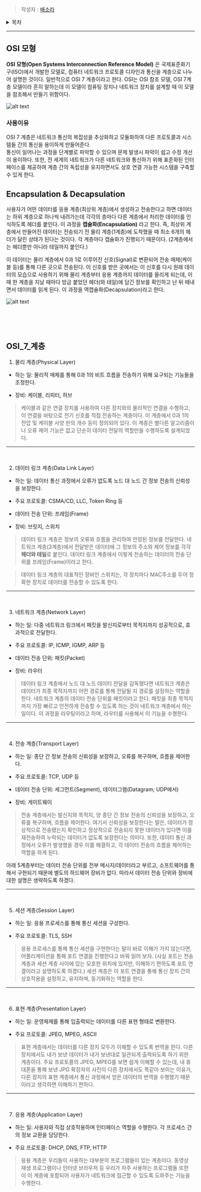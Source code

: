 
> 작성자 : [배소라](https://github.com/sorayayat)

<details>
<summary>목차</summary>

- [OSI 모형](#osi-모형)
- [Encapsulation & Decapsulation](#encapsulation--decapsulation)
- [OSI 7 계층](#osi_7_계층)


</details>

---

## OSI 모형

**OSI 모형(Open Systems Interconnection Reference Model)** 은 국제표준화기구(ISO)에서 개발한 모델로, 컴퓨터 네트워크 프로토콜 디자인과 통신을 계층으로 나누어 설명한 것이다. 일반적으로 OSI 7 계층이라고 한다.
OSI는 OSI 참조 모델, OSI 7계층 모델이라 흔히 말하는데 이 모델이 컴퓨팅 장치나 네트워크 장치를 설계할 때 
이 모델을 참조해서 만들기 위함이다.


![alt text](img/image.png)


### 사용이유

OSI 7 계층은 네트워크 통신의 복잡성을 추상화하고 모듈화하여 다른 프로토콜과 시스템들 간의 통신을 용이하게 만들어준다.  
통신이 일어나는 과정을 단계별로 파악할 수 있으며 문제 발생시 파악이 쉽고 수정 개선이 용이하다.
또한, 전 세계의 네트워크가 다른 네트워크와 통신하기 위해 표준화된 인터페이스를 제공하여 계층 간의 독립성을 유지하면서도 상호 연결 가능한 시스템을 구축할 수 있게 한다.


## Encapsulation & Decapsulation

사용자가 어떤 데이터를 응용 계층(최상위 계층)에서 생성하고 전송한다고 하면 데이터는 하위 계층으로 하나씩 내려가는데 각각의 층마다 다른 계층에서 처리한 데이터를 인식하도록 헤더를 붙인다. 이 과정을 __**캡슐화(Encapsulation)**__ 라고 한다.
즉, 최상위 계층에서 만들어진 데이터는 전송되기 전 물리 계층(1계층)에 도착했을 때 최소 6개의 헤더가 달린 상태가 된다는 것이다. 각 계층마다 캡슐화가 진행되기 때문이다. (2계층에서는 헤더뿐만 아니라 테일까지 붙인다.)

이 데이터는 물리 계층에서 0과 1로 이루어진 신호(Signal)로 변환되어 전송 매체(케이블 등)를 통해 다른 곳으로 전송된다. 이 신호를 받은 곳에서는 이 신호를 다시 원래 데이터의 모습으로 사용하기 위해 물리 계층부터 응용 계층까지 데이터를 올리게 되는데, 이 때 한 계층을 지날 때마다 방금 붙었던 헤더(와 테일)에 담긴 정보를 확인하고 난 뒤 떼내면서 데이터를 읽게 된다. 이 과정을 역캡슐화(Decapsulation)라고 한다.

![alt text](img/capsul.png)


<br>
<br>
<br>


## OSI_7_계층


1. 물리 계층(Physical Layer)
- 하는 일: 물리적 매체를 통해 0과 1의 비트 흐름을 전송하기 위해 요구되는 기능들을 조정한다.

- 장비: 케이블, 리피터, 허브

> 케이블과 같은 연결 장치를 사용하여 다른 장치와의 물리적인 연결을 수행하고, 이 연결을 바탕으로 전기 신호를 직접 전송하는 계층이다. 
이 계층에서 0과 1의 전압 및 케이블 사양 핀의 개수 등이 정의되어 있다. 이 계층은 별다른 알고리즘이나 오류 제어 기능은 없고 단순히 데이터 전달의 역할만을 수행하도록 설계되었다.

---
<br>

2. 데이터 링크 계층(Data Link Layer)
- 하는 일: 데이터 통신 과정에서 오류가 없도록 노드 대 노드 간 정보 전송의 신뢰성을 보장한다.

- 주요 프로토콜: CSMA/CD, LLC, Token Ring 등

- 데이터 전송 단위: 프레임(Frame)

- 장비: 브릿지, 스위치

> 데이터 링크 계층은 정보의 오류와 흐름을 관리하여 안정된 정보를 전달한다. 네트워크 계층(3계층)에서 전달받은 데이터에 그 정보의 주소와 제어 정보를 각각 **헤더와 테일**로 붙인다. 데이터 링크 계층에서 이렇게 전송하는 데이터의 전송 단위를 프레임(Frame)이라고 한다.

> 데이터 링크 계층의 대표적인 장비인 스위치는, 각 장치마다 MAC주소를 두어 정확한 장치로 데이터를 전송할 수 있도록 한다.

---
<br>

3. 네트워크 계층(Network Layer)
- 하는 일: 다중 네트워크 링크에서 패킷을 발신지로부터 목적지까지 성공적으로, 효과적으로 전달한다.

- 주요 프로토콜: IP, ICMP, IGMP, ARP 등

- 데이터 전송 단위: 패킷(Packet)

- 장비: 라우터

> 데이터 링크 계층에서 노드 대 노드 데이터 전달을 감독했다면 네트워크 계층은 데이터가 최종 목적지까지 어떤 경로를 통해 전달될 지 경로를 설정하는 역할을 한다. 네트워크 계층의 데이터 전송 단위를 패킷이라고 한다. 패킷을 최종 목적지까지 가장 빠르고 안전하게 전송할 수 있도록 하는 것이 네트워크 계층에서 하는 일이다. 이 과정을 라우팅이라고 하며, 라우터를 사용해서 이 기능을 수행한다.

---
<br>

4. 전송 계층(Transport Layer)
- 하는 일: 종단 간 정보 전송의 신뢰성을 보장하고, 오류를 복구하며, 흐름을 제어한다.

- 주요 프로토콜: TCP, UDP 등

- 데이터 전송 단위: 세그먼트(Segment), 데이터그램(Datagram; UDP에서)

- 장비: 게이트웨이

> 전송 계층에서는 발신지와 목적지, 양 종단 간 정보 전송의 신뢰성을 보장하고, 오류를 복구하며, 흐름을 제어한다. 여기서 신뢰성을 보장한다는 말은, 데이터가 정상적으로 전송됐는지 확인하고 정상적으로 전송되지 못한 데이터가 있다면 이를 재전송하여 누락되는 데이터가 없도록 보장한다는 의미다. 또한, 데이터 통신 과정에서 오류가 발생했을 경우 이를 해결하고, 각 데이터 전송의 흐름을 제어하는 역할을 하게 된다.

아래 5계층부터는 데이터 전송 단위를 전부 메시지/데이터라고 부르고, 소프트웨어를 통해서 구현되기 때문에 별도의 하드웨어 장비가 없다. 따라서 데이터 전송 단위와 장비에 대한 설명은 생략하도록 하겠다.

---
<br>

5. 세션 계층(Session Layer)
- 하는 일: 응용 프로세스를 통해 통신 세션을 구성한다.

- 주요 프로토콜: TLS, SSH

> 응용 프로세스를 통해 통신 세션을 구현한다는 말이 바로 이해가 가지 않는다면, 어플리케이션을 통해 포트 연결을 진행한다고 바꿔 읽어 보자. (사실 포트는 전송 계층과 세션 계층 사이에 있는 모호한 위치에 있지만, 이해하기 편하도록 포트 연결이라고 설명하도록 하겠다.) 세션 계층은 이 포트 연결을 통해 통신 장치 간의 상호작용을 설정하고, 유지하며, 동기화하는 역할을 한다.

---
<br>

6. 표현 계층(Presentation Layer)
- 하는 일: 운영체제를 통해 입출력되는 데이터를 다른 표현 형태로 변환한다.

- 주요 프로토콜: JPEG, MPEG, ASCII

> 표현 계층에서는 데이터를 다른 장치 모두가 이해할 수 있도록 번역을 한다. 다른 장치에서도 내가 보낸 데이터가 내가 보낸대로 일관되게 출력되도록 하기 위한 계층이다. 주요 프로토콜의 JPEG, MPEG를 보면 쉽게 이해할 수 있는데, 내 휴대폰을 통해 보낸 JPG 확장자의 사진이 다른 장치에서도 똑같아 보이는 이유가, 다른 장치의 표현 계층에서 통신 과정에서 얻은 데이터의 번역을 수행했기 때문이라고 생각하면 이해하기 편하다.

---
<br>

7. 응용 계층(Application Layer)
- 하는 일: 사용자와 직접 상호작용하며 인터페이스 역할을 수행한다. 각 프로세스 간의 정보 교환을 담당한다.

- 주요 프로토콜: DHCP, DNS, FTP, HTTP

> 응용 계층은 우리들이 사용하는 대부분의 프로그램들이 있는 계층이다. 동영상 재생 프로그램이나 인터넷 브라우저 등 우리가 자주 사용하는 프로그램들 또한 이 이 계층에 포함되어 사용자가 네트워크에 접근할 수 있도록 도와주는 기능을 수행한다.
